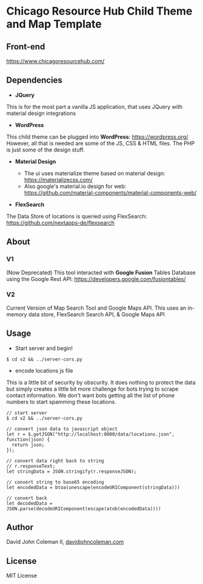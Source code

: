 # Chicago Resource Hub Child Theme and Map Template

## Front-end

https://www.chicagoresourcehub.com/

## Dependencies

* **JQuery**

This is for the most part a vanilla JS application, that uses JQuery with material design integrations

* **WordPress**

This child theme can be plugged into **WordPress**: https://wordpress.org/ However,
all that is needed are some of the JS, CSS & HTML files.  The PHP is just some
of the design stuff.

* **Material Design**
  * The ui uses materialize theme based on material design: https://materializecss.com/
  * Also google's material.io design for web: https://github.com/material-components/material-components-web/

* **FlexSearch**

The Data Store of locations is queried using FlexSearch: https://github.com/nextapps-de/flexsearch

## About

### V1

(Now Deprecated) This tool interacted with **Google Fusion** Tables Database using the Google Rest API: https://developers.google.com/fusiontables/

### V2

Current Version of Map Search Tool and Google Maps API.
This uses an  in-memory data store, FlexSearch Search API, & Google Maps API 

## Usage

* Start server and begin!
```
$ cd v2 && ../server-cors.py
```

* encode locations js file

This is a little bit of security by obscurity.  It does nothing to protect the data
but simply creates a little bit more challenge for bots trying to scrape
contact information.  We don't want bots getting all the list of phone numbers
to start spamming these locations.

```
// start server
$ cd v2 && ../server-cors.py

// convert json data to javascript object
let r = $.getJSON("http://localhost:8000/data/locations.json", function(json) {
  return json;
});

// convert data right back to string
// r.responseText;
let stringData = JSON.stringify(r.responseJSON);

// convert string to base65 encoding
let encodedData = btoa(unescape(encodeURIComponent(stringData)))

// convert back
let decodedData = JSON.parse(decodeURIComponent(escape(atob(encodedData))))
```

## Author

David John Coleman II, [davidjohncoleman.com](https://www.davidjohncoleman.com/)

## License

MIT License
